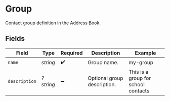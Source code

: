 # Group

Contact group definition in the Address Book.


## Fields

| Field                               | Type                                | Required                            | Description                         | Example                             |
| ----------------------------------- | ----------------------------------- | ----------------------------------- | ----------------------------------- | ----------------------------------- |
| `name`                              | *string*                            | :heavy_check_mark:                  | Group name.                         | my-group                            |
| `description`                       | *?string*                           | :heavy_minus_sign:                  | Optional group description.         | This is a group for school contacts |